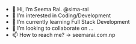 - 👋 Hi, I’m Seema Rai. @sima-rai
- 👀 I’m interested in Coding/Development
- 🌱 I’m currently learning Full Stack Development
- 💞️ I’m looking to collaborate on ...
- 📫 How to reach me? -> seemarai.com.np

<!---
sima-rai/sima-rai is a ✨ special ✨ repository because its `README.md` (this file) appears on your GitHub profile.
You can click the Preview link to take a look at your changes.
--->
